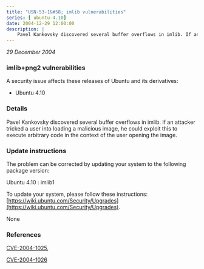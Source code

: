 ```yaml
---
title: "USN-53-1&#58; imlib vulnerabilities"
series: [ ubuntu-4.10]
date: 2004-12-29 12:00:00
description: |
    Pavel Kankovsky discovered several buffer overflows in imlib. If an attacker tricked a user into loading a malicious image, he could exploit this to execute arbitrary code in the context of the user opening the image.
--- 
```

 
 

*29 December 2004*

### imlib+png2 vulnerabilities

A security issue affects these releases of Ubuntu and its derivatives:

* Ubuntu 4.10

### Details

Pavel Kankovsky discovered several buffer overflows in imlib. If an attacker tricked a user into loading a malicious image, he could exploit this to execute arbitrary code in the context of the user opening the image.

### Update instructions

The problem can be corrected by updating your system to the following package version:

Ubuntu 4.10
 : imlib1 

To update your system, please follow these instructions: [https://wiki.ubuntu.com/Security/Upgrades](https://wiki.ubuntu.com/Security/Upgrades).

None

### References

 
 [CVE-2004-1025](http://people.ubuntu.com/~ubuntu-security/cve/CVE-2004-1025), 

 [CVE-2004-1026](http://people.ubuntu.com/~ubuntu-security/cve/CVE-2004-1026)
 

